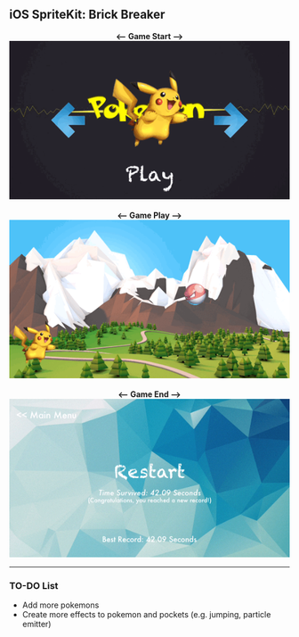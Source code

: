 ## iOS SpriteKit: Brick Breaker
<p align="center">
<b> <-- Game Start --> </b> <br>
<img src="./images/GameStart.gif"> <br> <br>
<b> <-- Game Play --> </b> <br>
<img src="./images/GamePlay.gif"> <br> <br>
<b> <-- Game End --> </b> <br>
<img src="./images/GameEnd.gif"> 
</p>

---
### TO-DO List

- Add more pokemons
- Create more effects to pokemon and pockets (e.g. jumping, particle emitter)
